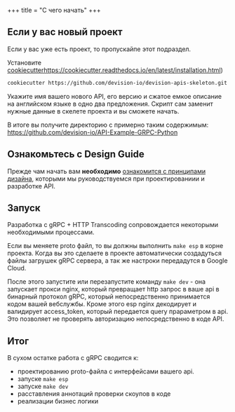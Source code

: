 +++
title = "С чего начать"
+++

## Если у вас новый проект

Если у вас уже есть проект, то пропускайпе этот подраздел.


Установите [cookiecutter]()https://cookiecutter.readthedocs.io/en/latest/installation.html)

```bash
cookiecutter https://github.com/devision-io/devision-apis-skeleton.git
```

Укажите имя вашего нового API, его версию и сжатое емкое описание на английском языке в одно два предложения.
Скрипт сам заменит нужные данные в скелете проекта и вы сможете начать.

В итоге вы получите директорию с примерно таким содержимым: https://github.com/devision-io/API-Example-GRPC-Python


## Ознакомьтесь с Design Guide

Прежде чам начать вам **необходимо** [ознакомится с принципами дизайна](design), которыми мы руководствуемся при проектированиии и разработке API.

 
## Запуск

Разработка с gRPC + HTTP Transcoding сопровождается некоторыми необходимыми процессами.

Если вы меняете proto файл, то вы должны выполнить `make esp` в корне проекта. 
Когда вы это сделаете в проекте автоматически создадуться файлы загрушек gRPC сервера, а так же настроки передадутся в Google Cloud.

После этого запустите или перезапустите команду `make dev` - она запускает прокси nginx, который превращает http запрос в ваше api в бинарный протокол gRPC,
который непосредственно принимается кодом вашей вебслужбы.
Кроме этого esp nginx декодирует и валидирует access_token, который передается query прараметром в api. 
Это позволяет не проверять авторизацию непосредственно в коде API. 

## Итог

В сухом остатке работа с gRPC сводится к: 
 - проектированию proto-файла с интерфейсами вашего api.
 - запуске `make esp`
 - запуске `make dev`
 - расставления аннотаций проверки скоупов в коде
 - реализации бизнес логики